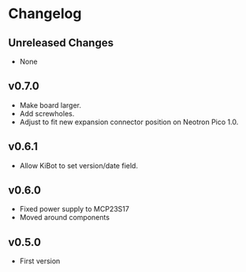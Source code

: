 # Changelog

## Unreleased Changes

* None

## v0.7.0

* Make board larger.
* Add screwholes.
* Adjust to fit new expansion connector position on Neotron Pico 1.0.

## v0.6.1

* Allow KiBot to set version/date field.

## v0.6.0

* Fixed power supply to MCP23S17
* Moved around components

## v0.5.0

* First version


